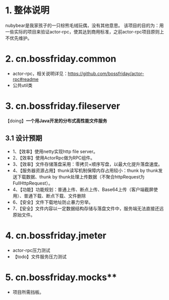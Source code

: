 # 1. 整体说明
nubybear是我家孩子的一只棕熊毛绒玩偶，没有其他意思。 该项目的目的为：用一些实际的项目来验证actor-rpc，使其达到商用标准，之前actor-rpc项目原则上不优先维护。  

# 2. cn.bossfriday.common
* actor-rpc，相关说明详见：https://github.com/bossfriday/actor-rpc#readme
* 公共util类

# 3. cn.bossfriday.fileserver
【doing】**一个用Java开发的分布式高性能文件服务**

## 3.1 设计预期
* 1、【效率】使用netty实现http file server。
* 2、【效率】使用ActorRpc做为RPC组件。
* 3、【效率】文件存储落盘采用：零拷贝+顺序写盘，以最大化提升落盘速度。
* 4、【服务器资源占用】thunk读写机制保障内存占用较小：thunk by thunk发送下载数据、thunk by thunk处理上传数据（不聚合httpRequest为FullHttpRequest）。
* 4、【功能】功能规划：普通上传、断点上传、Base64上传（客户端截屏使用）、普通下载、断点下载、文件删除
* 6、【安全】文件下载地址防止暴力穷举。
* 7、【安全】文件内容以一定数据结构存储与落盘文件中，服务端无法直接还远原始文件。

# 4. cn.bossfriday.jmeter
* actor-rpc压力测试   
* 【todo】文件服务压力测试

# 5. cn.bossfriday.mocks**
* 项目所需挡板。
